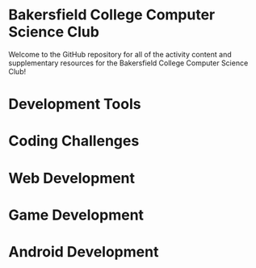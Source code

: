 # Bakersfield College Computer Science Club
Welcome to the GitHub repository for all of the activity content and supplementary resources for the Bakersfield College Computer Science Club!

# Development Tools

# Coding Challenges

# Web Development

# Game Development

# Android Development

